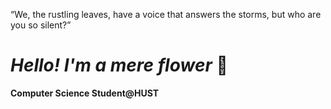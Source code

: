 “We, the rustling leaves, have a voice that answers the storms, but who are you so silent?”
# *Hello! I'm a mere flower* 🌱
**Computer Science Student@HUST**







